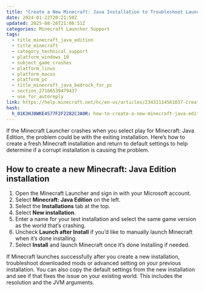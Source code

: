 ```yaml
---
title: "Create a New Minecraft: Java Installation to Troubleshoot Launcher Crashes"
date: 2024-01-22T20:21:50Z
updated: 2025-08-26T21:08:51Z
categories: Minecraft Launcher Support
tags:
  - title_minecraft_java_edition
  - title_minecraft
  - category_technical_support
  - platform_windows_10
  - subject_game_crashes
  - platform_linux
  - platform_macos
  - platform_pc
  - title_minecraft_java_bedrock_for_pc
  - section_27166539479437
  - use_for_autoreply
link: https://help.minecraft.net/hc/en-us/articles/23431114561037-Create-a-New-Minecraft-Java-Installation-to-Troubleshoot-Launcher-Crashes
hash:
  h_01K3HJ8WKE4S77F2F2282CJA0R: how-to-create-a-new-minecraft-java-edition-installation
---
```


If the Minecraft Launcher crashes when you select play for Minecraft: Java Edition, the problem could be with the exiting installation. Here’s how to create a fresh Minecraft installation and return to default settings to help determine if a corrupt installation is causing the problem.

## How to create a new Minecraft: Java Edition installation

1.  Open the Minecraft Launcher and sign in with your Microsoft account.
2.  Select **Minecraft: Java Edition** on the left.
3.  Select the **Installations** tab at the top.
4.  Select **New installation**.
5.  Enter a name for your test installation and select the same game version as the world that’s crashing.
6.  Uncheck **Launch after Install** if you’d like to manually launch Minecraft when it’s done installing.
7.  Select **Install** and launch Minecraft once it’s done installing if needed.

If Minecraft launches successfully after you create a new installation, troubleshoot downloaded mods or advanced setting on your previous installation. You can also copy the default settings from the new installation and see if that fixes the issue on your existing world. This includes the resolution and the JVM arguments.
